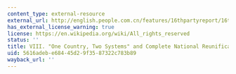 ```yaml
---
content_type: external-resource
external_url: http://english.people.com.cn/features/16thpartyreport/16thpartyreport8.html
has_external_license_warning: true
license: https://en.wikipedia.org/wiki/All_rights_reserved
status: ''
title: VIII. "One Country, Two Systems" and Complete National Reunification
uid: 5616adeb-e684-45d2-9f35-87322c783b89
wayback_url: ''
---
```

